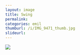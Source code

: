 ```yaml
---
layout: image
title: Swing
permalink: 
categories: emil
thumburl: /i/IMG_9471_thumb.jpg
slideurl: 
---
```

![]({{site.url}}/i/IMG_9471.jpg)


